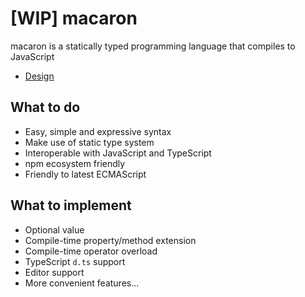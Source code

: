[WIP] macaron
========

macaron is a statically typed programming language that compiles to JavaScript

* [Design](https://github.com/seanchas116/macaron/tree/master/design)

## What to do

* Easy, simple and expressive syntax
* Make use of static type system
* Interoperable with JavaScript and TypeScript
* npm ecosystem friendly
* Friendly to latest ECMAScript

## What to implement

* Optional value
* Compile-time property/method extension
* Compile-time operator overload
* TypeScript `d.ts` support
* Editor support
* More convenient features...
